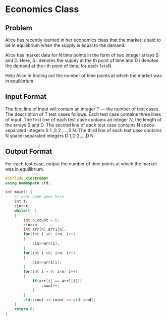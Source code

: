 # Economics Class
## Problem
Alice has recently learned in her economics class that the market is said to be in equilibrium when the supply is equal to the demand.

Alice has market data for N time points in the form of two integer arrays S and D. Here, S i  denotes the supply at the th  point of time and D i  denotes the demand at the i th point of time, for each 1≤i≤N.

Help Alice in finding out the number of time points at which the market was in equilibrium.

## Input Format
The first line of input will contain an integer T — the number of test cases. The description of T test cases follows.
Each test case contains three lines of input.
The first line of each test case contains an integer N, the length of the arrays S and D.
The second line of each test case contains N space-separated integers S 1 ,S 2 ,…,S N.
The third line of each test case contains N space-separated integers D 1,D 2,…,D N.
## Output Format
For each test case, output the number of time points at which the market was in equilibrium.

```cpp
#include <iostream>
using namespace std;

int main() {
	// your code goes here
	int t;
	cin>>t;
	while(t--)
	{
	    int n,count = 0;
	    cin>>n;
	    int arr[n],arr1[n];
	    for(int i =0; i<n; i++)
	    {
	        cin>>arr[i];
	    }
	    for(int i =0; i<n; i++)
	    {
	        cin>>arr1[i];
	    }
	    for(int i = 0; i<n; i++)
	    {
	        if(arr[i] == arr1[i]){
	            count++;
	        }
	    }
	    std::cout << count << std::endl;
	}
	return 0;
}
```